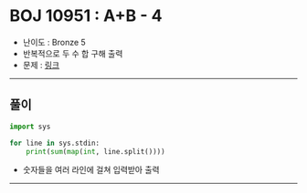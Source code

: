 # BOJ 10951 : A+B - 4
- 난이도 : Bronze 5
- 반복적으로 두 수 합 구해 출력
- 문제 : [링크](https://www.acmicpc.net/problem/10951)

---  

## 풀이
```python
import sys

for line in sys.stdin:
    print(sum(map(int, line.split())))

```
- 숫자들을 여러 라인에 걸쳐 입력받아 출력


---
